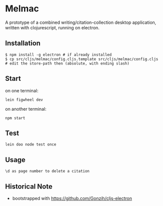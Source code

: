 # Melmac

A prototype of a combined writing/citation-collection desktop application,
written with clojurescript, running on electron.

## Installation

```
$ npm install -g electron # if already installed
$ cp src/cljs/melmac/config.cljs.template src/cljs/melmac/config.cljs # edit the store-path then (absolute, with ending slash)
```

## Start

on one terminal:

```
lein figwheel dev
```

on another terminal:

```
npm start
```

## Test

```
lein doo node test once
```

## Usage

```
\d as page number to delete a citation
```

## Historical Note

* bootstrapped with https://github.com/Gonzih/cljs-electron
